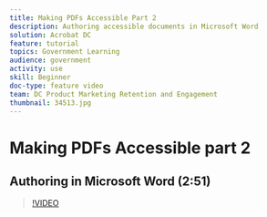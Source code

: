 ```yaml
---
title: Making PDFs Accessible Part 2
description: Authoring accessible documents in Microsoft Word
solution: Acrobat DC
feature: tutorial
topics: Government Learning
audience: government
activity: use
skill: Beginner
doc-type: feature video
team: DC Product Marketing Retention and Engagement
thumbnail: 34513.jpg
---
```


# Making PDFs Accessible part 2

## Authoring in Microsoft Word (2:51)

>[!VIDEO](https://video.tv.adobe.com/v/34513)
